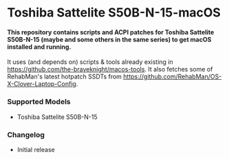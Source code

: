 # Toshiba Sattelite S50B-N-15-macOS
#### This repository contains scripts and ACPI patches for Toshiba Sattelite S50B-N-15 (maybe and some others in the same series) to get macOS installed and running.

It uses (and depends on) scripts & tools already existing in https://github.com/the-braveknight/macos-tools.
It also fetches some of RehabMan's latest hotpatch SSDTs from https://github.com/RehabMan/OS-X-Clover-Laptop-Config.

### Supported Models
- Toshiba Sattelite S50B-N-15

### Changelog
- Initial release

